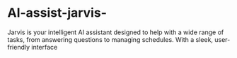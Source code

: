 # AI-assist-jarvis-
Jarvis is your intelligent AI assistant designed to help with a wide range of tasks, from answering questions to managing schedules. With a sleek, user-friendly interface
